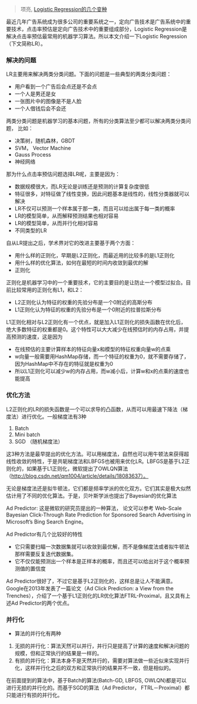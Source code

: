 > 项亮, [Logistic Regression的几个变种](blog.xlvector.net/2014-02/different-logistic-regression/)

最近几年广告系统成为很多公司的重要系统之一，定向广告技术是广告系统中的重要技术，点击率预估是定向广告技术中的重要组成部分，Logistic Regression是解决点击率预估最常用的机器学习算法。所以本文介绍一下Logistic Regression（下文简称LR）。

### 解决的问题

LR主要用来解决两类分类问题。下面的问题是一些典型的两类分类问题：

- 用户看到一个广告后会点还是不会点
- 一个人是男还是女
- 一张图片中的图像是不是人脸
- 一个人借钱后会不会还

两类分类问题是机器学习的基本问题，所有的分类算法至少都可以解决两类分类问题， 比如：

- 决策树，随机森林，GBDT
- SVM， Vector Machine
- Gauss Process
- 神经网络

那为什么点击率预估问题选择LR呢，主要是因为：

- 数据规模很大，而LR无论是训练还是预测的计算复杂度很低
- 特征很多，对特征做了线性变换，因此问题基本是线性的，线性分类器就可以解决
- LR不仅可以预测一个样本属于那一类，而且可以给出属于每一类的概率
- LR的模型简单，从而解释预测结果也相对容易
- LR的模型简单，从而并行化相对容易
- 不同类型的LR

自从LR提出之后，学术界对它的改进主要基于两个方面：

- 用什么样的正则化，早期是L2正则化，而最近用的比较多的是L1正则化
- 用什么样的优化算法，如何在最短的时间内收敛到最优的解
- 正则化

正则化是机器学习中的一个重要技术，它的主要目的是让防止一个模型过拟合。目前比较常用的正则化有L1，和L2：

- L2正则化认为特征的权重的先验分布是一个0附近的高斯分布
- L1正则化认为特征的权重的先验分布是一个0附近的拉普拉斯分布

L1正则化相对与L2正则化有一个优点，就是加入L1正则化的损失函数在优化后，绝大多数特征的权重都是0。这个特性可以大大减少在线预估时的内存占用，并提高预测的速度，这是因为

- 在线预估的主要计算样本的特征向量x和模型的特征权重向量w的点乘
- w向量一般需要用HashMap存储，而一个特征的权重为0，就不需要存储了，因为HashMap中不存在的特征就是权重为0
- 所以L1正则化可以减少w的内存占用，而w减小后，计算w和x的点乘的速度也能提高

### 优化方法

L2正则化的LR的损失函数是一个可以求导的凸函数，从而可以用最速下降法（梯度法）进行优化。一般梯度法有3种

1. Batch
2. Mini batch
3. SGD （随机梯度法）

这3种方法是最早提出的优化方法。可以用梯度法，自然也可以用牛顿法来获得超线性收敛的特性，于是共轭梯度法和LBFGS也被用来优化LR。LBFGS是基于L2正则化的，如果基于L1正则化，微软提出了OWLQN算法（http://blog.csdn.net/qm1004/article/details/18083637）。

无论是梯度法还是拟牛顿法，它们都是频率学派的优化双方。它们其实是极大似然估计用了不同的优化算法。于是，贝叶斯学派也提出了Bayesian的优化算法

Ad Predictor: 这是微软的研究员提出的一种算法， 论文可以参考 Web-Scale Bayesian Click-Through Rate Prediction for Sponsored Search Advertising in Microsoft’s Bing Search Engine。

Ad Predictor有几个比较好的特性

- 它只需要扫瞄一次数据集就可以收敛到最优解，而不是像梯度法或者拟牛顿法那样需要反复迭代数据集。
- 它不仅仅能预测出一个样本是正样本的概率，而且还可以给出对于这个概率预测值的置信度

Ad Predictor很好了，不过它是基于L2正则化的，这样总是让人不能满意。Google在2013年发表了一篇论文（Ad Click Prediction: a View from the Trenches），介绍了一个基于L1正则化的LR优化算法FTRL-Proximal，且又具有上述Ad Predictor的两个优点。

### 并行化

- 算法的并行化有两种

1. 无损的并行化：算法天然可以并行，并行只是提高了计算的速度和解决问题的规模，但和正常执行的结果是一样的。
2. 有损的并行化：算法本身不是天然并行的，需要对算法做一些近似来实现并行化，这样并行化之后的双方和正常执行的结果并不一致，但是相似的。

在前面提到的算法中，基于Batch的算法(Batch-GD, LBFGS, OWLQN)都是可以进行无损的并行化的。而基于SGD的算法（Ad Predictor， FTRL－Proximal）都只能进行有损的并行化。
